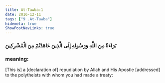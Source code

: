 ```yaml
---
title: At-Tawba:1
date: 2016-12-11
tags: ["9 .At-Tawba"]
hidemeta: true 
ShowPostNavLinks: true 
---
```

### بَرَاءَةٌ مِنَ اللَّهِ وَرَسُولِهِ إِلَى الَّذِينَ عَاهَدْتُمْ مِنَ الْمُشْرِكِينَ
### meaning: 
[This is] a [declaration of] repudiation by Allah and His Apostle [addressed] to the polytheists with whom you had made a treaty:
